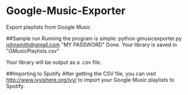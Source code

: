Google-Music-Exporter
=====================

Export playlists from Google Music

##Sample run
Running the program is simple:
    python gmusicexporter.py johnsmith@gmail.com "MY PASSWORD"
    Done.
    Your library is saved in "GMusicPlaylists.csv"
    
Your library will be output as a .csv file. 

##Importing to Spotify
After getting the CSV file, you can visit http://www.ivyishere.org/ivy/ to import your Google Music playlists to Spotify.
